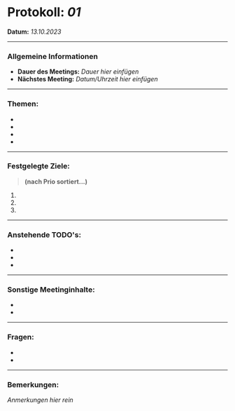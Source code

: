 # Protokoll: *01*
**Datum:** *13.10.2023*

---

### Allgemeine Informationen
- **Dauer des Meetings:** *Dauer hier einfügen*
- **Nächstes Meeting:** *Datum/Uhrzeit hier einfügen*

---

### Themen:
- 
- 
- 
- 

---

### Festgelegte Ziele:
> **(nach Prio sortiert...)**

1. 
2. 
3. 

---

### Anstehende TODO's:
- 
- 
- 

---

### Sonstige Meetinginhalte:
- 
-

---

### Fragen:
-
-

---

### Bemerkungen:
*Anmerkungen hier rein*

